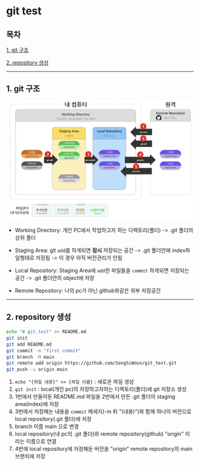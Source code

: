 # git test

## 목차

[1. git 구조](#1.-git-구조)

[2. repository 생성](#2.-repository-생성)


---
## 1. git 구조
![git_structure](./image/git_structure.png)

- Working Directory: 개인 PC에서 작업하고자 하는 디렉토리(폴더) -> .git 폴더의 상위 폴더


- Staging Area: git `add`를 하게되면 **잠시** 저장되는 공간 -> .git 폴더안에 index파일형태로 저장됨 -> 이 경우 아직 버전관리가 안됨


- Local Repository: Staging Area에 `add`한 파일들을 `commit` 하게되면 저장되는 공간 -> .git 폴더안의 object에 저장


- Remote Repository: 나의 pc가 아닌 github와같은 외부 저장공간
---
## 2. repository 생성


    
```bash
echo "# git_test" >> README.md
git init
git add README.md
git commit -m "first commit"
git branch -M main
git remote add origin https://github.com/SongSiWoon/git_test.git
git push -u origin main
```


1. `echo "{파일 내용}" >> {파일 이름}` : 새로운 파일 생성
2. `git init` : local(개인 pc)의 저장하고자하는 디렉토리(폴더)에 git 저장소 생성
3. 1번에서 만들어둔 README.md 파일을 2번에서 만든 .git 폴더의 staging area(index)에 저장
4. 3번에서 저장해논 내용을 `commit` 메세지(-m 뒤 "(내용)")와 함께 하나의 버전으로 local repository(.git 폴더)에 저장
5. branch 이름 main 으로 변경
6. local repository(내 pc의 .git 폴더)와 remote repository(github) "origin" 이라는 이름으로 연결
7. 4번에 local repository에 저장해둔 버전을 "origin" remote repository의 main브랜치에 저장